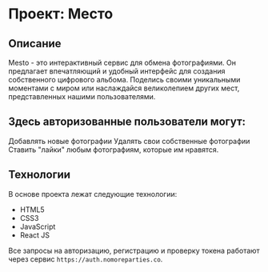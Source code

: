 # Проект: Место 

## Описание
Mesto - это интерактивный сервис для обмена фотографиями. Он предлагает впечатляющий и удобный интерфейс для создания собственного цифрового альбома. Поделись своими уникальными моментами с миром или наслаждайся великолепием других мест, представленных нашими пользователями.

## Здесь авторизованные пользователи могут:

Добавлять новые фотографии
Удалять свои собственные фотографии
Ставить "лайки" любым фотографиям, которые им нравятся.

## Технологии
В основе проекта лежат следующие технологии:

- HTML5
- CSS3
- JavaScript
- React JS

Все запросы на авторизацию, регистрацию и проверку токена работают через сервис `https://auth.nomoreparties.co`.